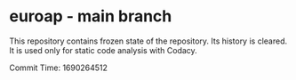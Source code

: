 # euroap - main branch

This repository contains frozen state of the repository.
Its history is cleared. It is used only for static code
analysis with Codacy.

Commit Time: 1690264512
